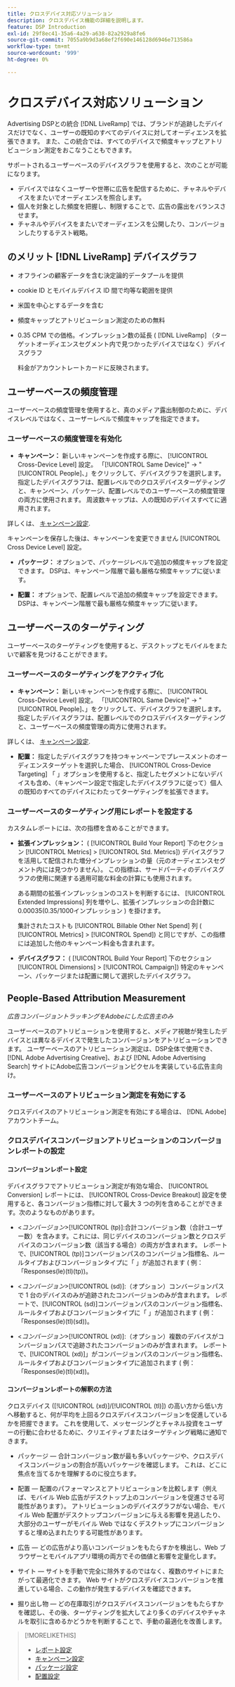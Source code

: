 ```yaml
---
title: クロスデバイス対応ソリューション
description: クロスデバイス機能の詳細を説明します。
feature: DSP Introduction
exl-id: 29f8ec41-35a6-4a29-a638-82a2929a8fe6
source-git-commit: 7055a9b9d3a68ef2f690e146128d6946e713586a
workflow-type: tm+mt
source-wordcount: '999'
ht-degree: 0%

---
```


# クロスデバイス対応ソリューション

Advertising DSPとの統合 [!DNL LiveRamp] では、ブランドが追跡したデバイスだけでなく、ユーザーの既知のすべてのデバイスに対してオーディエンスを拡張できます。 また、この統合では、すべてのデバイスで頻度キャップとアトリビューション測定をおこなうこともできます。

サポートされるユーザーベースのデバイスグラフを使用すると、次のことが可能になります。

* デバイスではなくユーザーや世帯に広告を配信するために、チャネルやデバイスをまたいでオーディエンスを照合します。
* 個人を対象とした頻度を把握し、制限することで、広告の露出をバランスさせます。
* チャネルやデバイスをまたいでオーディエンスを公開したり、コンバージョンしたりするテスト戦略。

## のメリット [!DNL LiveRamp] デバイスグラフ

* オフラインの顧客データを含む決定論的データプールを提供

* cookie ID とモバイルデバイス ID 間で均等な範囲を提供

* 米国を中心とするデータを含む

* 頻度キャップとアトリビューション測定のための無料

* 0.35 CPM での価格。インプレッション数の延長 ( [!DNL LiveRamp] （ターゲットオーディエンスセグメント内で見つかったデバイスではなく）デバイスグラフ

   料金がアカウントレートカードに反映されます。

## ユーザーベースの頻度管理

ユーザーベースの頻度管理を使用すると、真のメディア露出制御のために、デバイスレベルではなく、ユーザーレベルで頻度キャップを指定できます。

### ユーザーベースの頻度管理を有効化

* **キャンペーン：** 新しいキャンペーンを作成する際に、 [!UICONTROL Cross-Device Level] 設定。 「[!UICONTROL Same Device]&quot; -> &quot;[!UICONTROL People]、」をクリックして、デバイスグラフを選択します。 指定したデバイスグラフは、配置レベルでのクロスデバイスターゲティングと、キャンペーン、パッケージ、配置レベルでのユーザーベースの頻度管理の両方に使用されます。 周波数キャップは、人の既知のデバイスすべてに適用されます。

詳しくは、 [キャンペーン設定](/help/dsp/campaign-management/campaigns/campaign-settings.md).

キャンペーンを保存した後は、キャンペーンを変更できません [!UICONTROL Cross Device Level] 設定。

* **パッケージ：**  オプションで、パッケージレベルで追加の頻度キャップを設定できます。 DSPは、キャンペーン階層で最も厳格な頻度キャップに従います。

* **配置：** オプションで、配置レベルで追加の頻度キャップを設定できます。 DSPは、キャンペーン階層で最も厳格な頻度キャップに従います。

## ユーザーベースのターゲティング

ユーザーベースのターゲティングを使用すると、デスクトップとモバイルをまたいで顧客を見つけることができます。

### ユーザーベースのターゲティングをアクティブ化

* **キャンペーン：** 新しいキャンペーンを作成する際に、 [!UICONTROL Cross-Device Level] 設定。 「[!UICONTROL Same Device]&quot; -> &quot;[!UICONTROL People]、」をクリックして、デバイスグラフを選択します。 指定したデバイスグラフは、配置レベルでのクロスデバイスターゲティングと、ユーザーベースの頻度管理の両方に使用されます。

詳しくは、 [キャンペーン設定](/help/dsp/campaign-management/campaigns/campaign-settings.md).

* **配置：** 指定したデバイスグラフを持つキャンペーンでプレースメントのオーディエンスターゲットを選択した場合、 [!UICONTROL Cross-Device Targeting] 「 」オプションを使用すると、指定したセグメントにないデバイスも含め、（キャンペーン設定で指定したデバイスグラフに従って）個人の既知のすべてのデバイスにわたってターゲティングを拡張できます。

### ユーザーベースのターゲティング用にレポートを設定する

カスタムレポートには、次の指標を含めることができます。

* **拡張インプレッション：** ( [!UICONTROL Build Your Report] 下のセクション [!UICONTROL Metrics] > [!UICONTROL Std. Metrics]) デバイスグラフを活用して配信された増分インプレッションの量（元のオーディエンスセグメント内には見つかりません）。 この指標は、サードパーティのデバイスグラフの使用に関連する適用可能な料金の計算にも使用されます。

   ある期間の拡張インプレッションのコストを判断するには、 [!UICONTROL Extended Impressions] 列を増やし、拡張インプレッションの合計数に$0.00035 ($0.35/1000インプレッション ) を掛けます。

   集計されたコストも [!UICONTROL Billable Other Net Spend] 列 ( [!UICONTROL Metrics] > [!UICONTROL Spend]) と同じですが、この指標には追加した他のキャンペーン料金も含まれます。

* **デバイスグラフ：** ( [!UICONTROL Build Your Report] 下のセクション [!UICONTROL Dimensions] > [!UICONTROL Campaign]) 特定のキャンペーン、パッケージまたは配置に関して選択したデバイスグラフ。

## People-Based Attribution Measurement

*広告コンバージョントラッキングをAdobeにした広告主のみ*

ユーザーベースのアトリビューションを使用すると、メディア視聴が発生したデバイスとは異なるデバイスで発生したコンバージョンをアトリビューションできます。 ユーザーベースのアトリビューション測定は、DSP全体で使用でき、 [!DNL Adobe Advertising Creative]、および [!DNL Adobe Advertising Search] サイトにAdobe広告コンバージョンピクセルを実装している広告主向け。

### ユーザーベースのアトリビューション測定を有効にする

クロスデバイスのアトリビューション測定を有効にする場合は、 [!DNL Adobe] アカウントチーム。

### クロスデバイスコンバージョンアトリビューションのコンバージョンレポートの設定

#### コンバージョンレポート設定

デバイスグラフでアトリビューション測定が有効な場合、 [!UICONTROL Conversion] レポートには、 [!UICONTROL Cross-Device Breakout] 設定を使用すると、各コンバージョン指標に対して最大 3 つの列を含めることができます。次のようなものがあります。

* &lt;*コンバージョン*>[!UICONTROL (tp)]:合計コンバージョン数（合計ユーザー数）を含みます。これには、同じデバイスのコンバージョン数とクロスデバイスのコンバージョン数（該当する場合）の両方が含まれます。 レポートで、[!UICONTROL (tp)]コンバージョンパスのコンバージョン指標名、ルールタイプおよびコンバージョンタイプに「 」が追加されます ( 例：「Responses(le)(tl)(tp))。

* &lt;*コンバージョン*>[!UICONTROL (sd)]:（オプション）コンバージョンパスで 1 台のデバイスのみが追跡されたコンバージョンのみが含まれます。 レポートで、[!UICONTROL (sd)]コンバージョンパスのコンバージョン指標名、ルールタイプおよびコンバージョンタイプに「 」が追加されます ( 例：「Responses(le)(tl)(sd))。

* &lt;*コンバージョン*>[!UICONTROL (xd)]:（オプション）複数のデバイスがコンバージョンパスで追跡されたコンバージョンのみが含まれます。 レポートで、[!UICONTROL (xd)]」がコンバージョンパスのコンバージョン指標名、ルールタイプおよびコンバージョンタイプに追加されます ( 例：「Responses(le)(tl)(xd))。

#### コンバージョンレポートの解釈の方法

クロスデバイス ([!UICONTROL (xd)]/[!UICONTROL (tl)]) の高い方から低い方へ移動すると、何が平均を上回るクロスデバイスコンバージョンを促進しているかを把握できます。 これを使用して、メッセージングとチャネル投資をユーザーの行動に合わせるために、クリエイティブまたはターゲティング戦略に通知できます。

* パッケージ — 合計コンバージョン数が最も多いパッケージや、クロスデバイスコンバージョンの割合が高いパッケージを確認します。 これは、どこに焦点を当てるかを理解するのに役立ちます。

* 配置 — 配置のパフォーマンスとアトリビューションを比較します（例えば、モバイル Web 広告がデスクトップ上のコンバージョンを促進させる可能性があります）。 アトリビューションのデバイスグラフがない場合、モバイル Web 配置がデスクトップコンバージョンに与える影響を見逃したり、大部分のユーザーがモバイル Web ではなくデスクトップにコンバージョンすると埋め込まれたりする可能性があります。

* 広告 — どの広告がより高いコンバージョンをもたらすかを検出し、Web ブラウザーとモバイルアプリ環境の両方でその価値と影響を定量化します。

* サイト — サイトを手動で完全に除外するのではなく、複数のサイトにまたがって最適化できます。 Web サイトがクロスデバイスコンバージョンを推進している場合、この動作が発生するデバイスを確認できます。

* 掘り出し物 — どの在庫取引がクロスデバイスコンバージョンをもたらすかを確認し、その後、ターゲティングを拡大してより多くのデバイスやチャネルを取引に含めるかどうかを判断することで、手動の最適化を改善します。

>[!MORELIKETHIS]
>
>* [レポート設定](/help/dsp/reports/report-settings.md)
>* [キャンペーン設定](/help/dsp/campaign-management/campaigns/campaign-settings.md)
>* [パッケージ設定](/help/dsp/campaign-management/packages/package-settings.md)
>* [配置設定](/help/dsp/campaign-management/placements/placement-settings.md)

